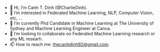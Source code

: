 - 👋 Hi, I’m Canh T. Dinh (@CharlieDinh).
- 👀 I’m interested in Federated Machine Learning, NLP, Computer Vision, etc, ...
- 🌱 I’m currently Phd Candidate in Machine Learning at The University of Sydney and Machine Learning Engineer at Canva.
- 💞️ I’m looking to collaborate on Federated Machine Learning research or any ML researh.
- 📫 How to reach me: thecanhdinh92@gmail.com.

<!---
CharlieDinh/CharlieDinh is a ✨ special ✨ repository because its `README.md` (this file) appears on your GitHub profile.
You can click the Preview link to take a look at your changes.
--->
